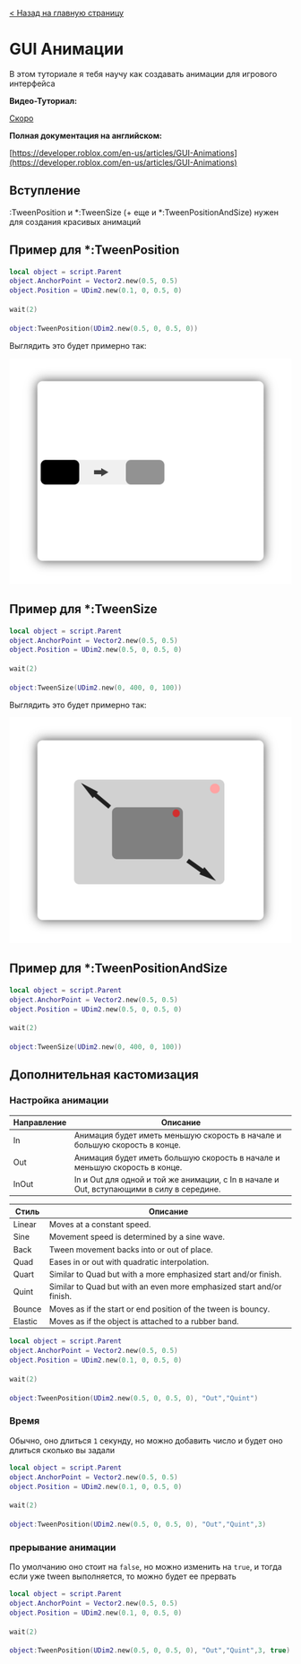 [< Назад на главную страницу](/)
# GUI Анимации

В этом туториале я тебя научу как создавать анимации для игрового интерфейса

**Видео-Туториал:**

[Скоро](/luarbxstudio/guianims)

**Полная документация на английском:**

[https://developer.roblox.com/en-us/articles/GUI-Animations](https://developer.roblox.com/en-us/articles/GUI-Animations)

## Вступление

:TweenPosition и *:TweenSize (+ еще и *:TweenPositionAndSize) нужен для создания красивых анимаций

## Пример для *:TweenPosition
````lua
local object = script.Parent
object.AnchorPoint = Vector2.new(0.5, 0.5)
object.Position = UDim2.new(0.1, 0, 0.5, 0)
 
wait(2)
 
object:TweenPosition(UDim2.new(0.5, 0, 0.5, 0))
````

Выглядить это будет примерно так:

![tweenpos.png](/images/tweenpos.png)

## Пример для *:TweenSize
````lua
local object = script.Parent
object.AnchorPoint = Vector2.new(0.5, 0.5)
object.Position = UDim2.new(0.5, 0, 0.5, 0)
 
wait(2)
 
object:TweenSize(UDim2.new(0, 400, 0, 100))
````

Выглядить это будет примерно так:

![tweensize.png](/images/tweensize.png)

## Пример для *:TweenPositionAndSize
````lua
local object = script.Parent
object.AnchorPoint = Vector2.new(0.5, 0.5)
object.Position = UDim2.new(0.5, 0, 0.5, 0)
 
wait(2)
 
object:TweenSize(UDim2.new(0, 400, 0, 100))
````

## Дополнительная кастомизация

### Настройка анимации

| Направление | Описание |
|---------|-----------|
| In | Анимация будет иметь меньшую скорость в начале и большую скорость в конце. |
| Out | Анимация будет иметь большую скорость в начале и меньшую скорость в конце. |
| InOut | In и Out для одной и той же анимации, с In в начале и Out, вступающими в силу в середине. |


| Стиль | Описание |
|-----|-----------|
| Linear | Moves at a constant speed. |
| Sine | Movement speed is determined by a sine wave. |
| Back | Tween movement backs into or out of place. |
| Quad | Eases in or out with quadratic interpolation. |
| Quart | Similar to Quad but with a more emphasized start and/or finish. |
| Quint | Similar to Quad but with an even more emphasized start and/or finish. |
| Bounce | Moves as if the start or end position of the tween is bouncy. |
| Elastic | Moves as if the object is attached to a rubber band. |

````lua
local object = script.Parent
object.AnchorPoint = Vector2.new(0.5, 0.5)
object.Position = UDim2.new(0.1, 0, 0.5, 0)
 
wait(2)
 
object:TweenPosition(UDim2.new(0.5, 0, 0.5, 0), "Out","Quint")
````

### Время

Обычно, оно длиться ``1`` секунду, но можно добавить число и будет оно длиться сколько вы задали

````lua
local object = script.Parent
object.AnchorPoint = Vector2.new(0.5, 0.5)
object.Position = UDim2.new(0.1, 0, 0.5, 0)
 
wait(2)
 
object:TweenPosition(UDim2.new(0.5, 0, 0.5, 0), "Out","Quint",3)
````

### прерывание анимации

По умолчанию оно стоит на ``false``, но можно изменить на ``true``, и тогда если уже tween выполняется, то можно будет ее прервать

````lua
local object = script.Parent
object.AnchorPoint = Vector2.new(0.5, 0.5)
object.Position = UDim2.new(0.1, 0, 0.5, 0)
 
wait(2)
 
object:TweenPosition(UDim2.new(0.5, 0, 0.5, 0), "Out","Quint",3, true)
````
